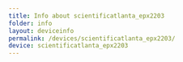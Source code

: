 ```yaml
---
title: Info about scientificatlanta_epx2203
folder: info
layout: deviceinfo
permalink: /devices/scientificatlanta_epx2203/
device: scientificatlanta_epx2203
---
```

